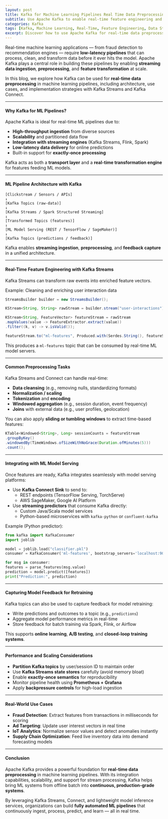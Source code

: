 ```yaml
---
layout: post
title: Kafka for Machine Learning Pipelines Real Time Data Preprocessing
subtitle: Use Apache Kafka to enable real-time feature engineering and preprocessing in ML pipelines
categories: Kafka
tags: [Kafka, Machine Learning, Real-Time, Feature Engineering, Data Streaming, ML Pipelines, Kafka Streams]
excerpt: Discover how to use Apache Kafka for real-time data preprocessing and feature extraction in machine learning workflows. Learn how Kafka integrates into ML pipelines for scalable, low-latency, and production-ready systems.
---
```

Real-time machine learning applications — from fraud detection to recommendation engines — require **low-latency pipelines** that can process, clean, and transform data before it ever hits the model. Apache Kafka plays a central role in building these pipelines by enabling **streaming data ingestion**, **preprocessing**, and **feature transformation** at scale.

In this blog, we explore how Kafka can be used for **real-time data preprocessing** in machine learning pipelines, including architecture, use cases, and implementation strategies with Kafka Streams and Kafka Connect.

---

#### Why Kafka for ML Pipelines?

Apache Kafka is ideal for real-time ML pipelines due to:

- **High-throughput ingestion** from diverse sources
- **Scalability** and partitioned data flow
- **Integration with streaming engines** (Kafka Streams, Flink, Spark)
- **Low-latency data delivery** for online predictions
- Built-in support for **exactly-once processing**

Kafka acts as both a **transport layer** and a **real-time transformation engine** for features feeding ML models.

---

#### ML Pipeline Architecture with Kafka

```
[Clickstream / Sensors / APIs]
↓
[Kafka Topics (raw-data)]
↓
[Kafka Streams / Spark Structured Streaming]
↓
[Transformed Topics (features)]
↓
[ML Model Serving (REST / TensorFlow / SageMaker)]
↓
[Kafka Topics (predictions / feedback)]
```

Kafka enables **streaming ingestion**, **preprocessing**, and **feedback capture** in a unified architecture.

---

#### Real-Time Feature Engineering with Kafka Streams

Kafka Streams can transform raw events into enriched feature vectors.

Example: Cleaning and enriching user interaction data

```java
StreamsBuilder builder = new StreamsBuilder();

KStream<String, String> rawStream = builder.stream("user-interactions");

KStream<String, FeatureVector> featureStream = rawStream
.mapValues(value -> FeatureExtractor.extract(value))
.filter((k, v) -> v.isValid());

featureStream.to("ml-features", Produced.with(Serdes.String(), featureSerde));
```

This produces a `ml-features` topic that can be consumed by real-time ML model servers.

---

#### Common Preprocessing Tasks

Kafka Streams and Connect can handle real-time:

- **Data cleansing** (e.g., removing nulls, standardizing formats)
- **Normalization / scaling**
- **Tokenization** and **encoding**
- **Windowed aggregation** (e.g., session duration, event frequency)
- **Joins** with external data (e.g., user profiles, geolocation)

You can also apply **sliding or tumbling windows** to extract time-based features:

```java
KTable<Windowed<String>, Long> sessionCounts = featureStream
.groupByKey()
.windowedBy(TimeWindows.ofSizeWithNoGrace(Duration.ofMinutes(5)))
.count();
```

---

#### Integrating with ML Model Serving

Once features are ready, Kafka integrates seamlessly with model serving platforms:

- Use **Kafka Connect Sink** to send to:
  - REST endpoints (TensorFlow Serving, TorchServe)
  - AWS SageMaker, Google AI Platform
- Use **streaming predictors** that consume Kafka directly:
  - Custom Java/Scala model services
  - Python-based microservices with `kafka-python` or `confluent-kafka`

Example (Python predictor):

```python
from kafka import KafkaConsumer
import joblib

model = joblib.load("classifier.pkl")
consumer = KafkaConsumer('ml-features', bootstrap_servers='localhost:9092')

for msg in consumer:
features = parse_features(msg.value)
prediction = model.predict([features])
print("Prediction:", prediction)
```

---

#### Capturing Model Feedback for Retraining

Kafka topics can also be used to capture feedback for model retraining:

- Write predictions and outcomes to a topic (e.g., `predictions`)
- Aggregate model performance metrics in real-time
- Store feedback for batch training via Spark, Flink, or Airflow

This supports **online learning**, **A/B testing**, and **closed-loop training systems**.

---

#### Performance and Scaling Considerations

- **Partition Kafka topics** by user/session ID to maintain order
- Use **Kafka Streams state stores** carefully (avoid memory bloat)
- Enable **exactly-once semantics** for reproducibility
- Monitor pipeline health using **Prometheus + Grafana**
- Apply **backpressure controls** for high-load ingestion

---

#### Real-World Use Cases

- **Fraud Detection**: Extract features from transactions in milliseconds for scoring
- **Ad Targeting**: Update user interest vectors in real time
- **IoT Analytics**: Normalize sensor values and detect anomalies instantly
- **Supply Chain Optimization**: Feed live inventory data into demand forecasting models

---

#### Conclusion

Apache Kafka provides a powerful foundation for **real-time data preprocessing** in machine learning pipelines. With its integration capabilities, scalability, and support for stream processing, Kafka helps bring ML systems from offline batch into **continuous, production-grade systems**.

By leveraging Kafka Streams, Connect, and lightweight model inference services, organizations can build **fully automated ML pipelines** that continuously ingest, process, predict, and learn — all in real time.
